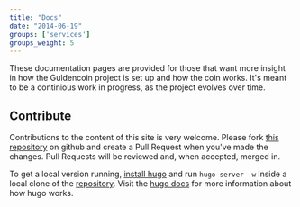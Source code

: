 ```yaml
---
title: "Docs"
date: "2014-06-19"
groups: ['services']
groups_weight: 5
---
```


These documentation pages are provided for those that want more insight in how the Guldencoin project is set up and how the coin works. It's meant to be a continious work in progress, as the project evolves over time.

## Contribute

Contributions to the content of this site is very welcome. Please fork [this repository](https://github.com/nlgcoin/docs.guldencoin.com) on github and create a Pull Request when you've made the changes. Pull Requests will be reviewed and, when accepted, merged in.

To get a local version running, [install hugo](http://hugo.spf13.com/overview/installing) and run `hugo server -w` inside a local clone of the [repository](https://github.com/nlgcoin/docs.guldencoin.com). Visit the [hugo docs](http://hugo.spf13.com/overview/introduction) for more information about how hugo works.
